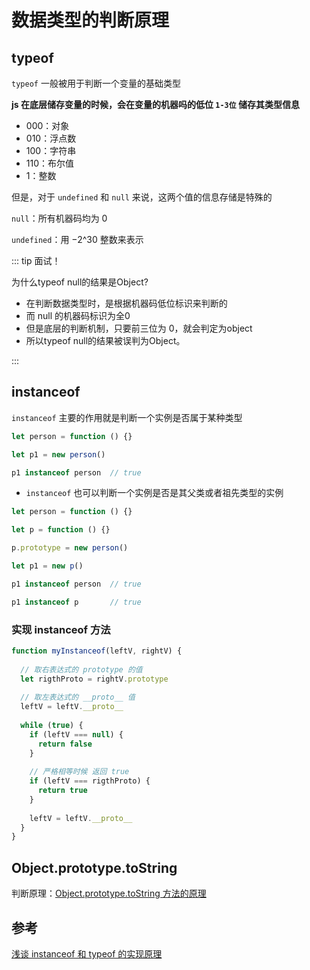 # 数据类型的判断原理

## typeof

`typeof` 一般被用于判断一个变量的基础类型

**js 在底层储存变量的时候，会在变量的机器吗的低位 `1-3位` 储存其类型信息**

- 000：对象
- 010：浮点数
- 100：字符串
- 110：布尔值
- 1：整数

但是，对于 `undefined` 和 `null` 来说，这两个值的信息存储是特殊的

`null`：所有机器码均为 0 

`undefined`：用 −2^30 整数来表示


::: tip 面试！

为什么typeof null的结果是Object?

- 在判断数据类型时，是根据机器码低位标识来判断的
- 而 null 的机器码标识为全0
- 但是底层的判断机制，只要前三位为 0，就会判定为object
- 所以typeof null的结果被误判为Object。

:::





## instanceof

`instanceof` 主要的作用就是判断一个实例是否属于某种类型

```javascript
let person = function () {}

let p1 = new person()

p1 instanceof person  // true
```


- `instanceof` 也可以判断一个实例是否是其父类或者祖先类型的实例

```javascript
let person = function () {}

let p = function () {}

p.prototype = new person()

let p1 = new p()

p1 instanceof person  // true

p1 instanceof p       // true

```


### 实现 instanceof 方法

```js
function myInstanceof(leftV, rightV) {
  
  // 取右表达式的 prototype 的值
  let rigthProto = rightV.prototype
  
  // 取左表达式的 __proto__ 值
  leftV = leftV.__proto__
  
  while (true) {
    if (leftV === null) {
      return false
    }
    
    // 严格相等时候 返回 true
    if (leftV === rigthProto) {
      return true
    }
    
    leftV = leftV.__proto__
  }
}
```

##  Object.prototype.toString

判断原理：[Object.prototype.toString 方法的原理](https://juejin.cn/post/6972878737582850062#heading-29)

## 参考

[浅谈 instanceof 和 typeof 的实现原理](https://juejin.cn/post/6844903613584654344)

